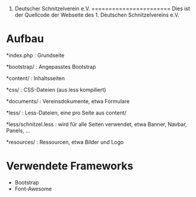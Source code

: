 1. Deutscher Schnitzelverein e.V.
=======================
Dies ist der Quellcode der Webseite des 1. Deutschen Schnitzelvereins e.V.

Aufbau
============
*index.php : Grundseite

*bootstrap/ : Angepasstes Bootstrap

*content/ : Inhaltsseiten

*css/ : CSS-Dateien (aus less kompiliert)

*documents/ : Vereinsdokumente, etwa Formulare

*less/ : Less-Dateien, eine pro Seite aus content/

*less/schnitzel.less : wird für alle Seiten verwendet, etwa Banner, Navbar, Panels, ...

*resources/ : Ressourcen, etwa Bilder und Logo

Verwendete Frameworks
============
* Bootstrap
* Font-Awesome
